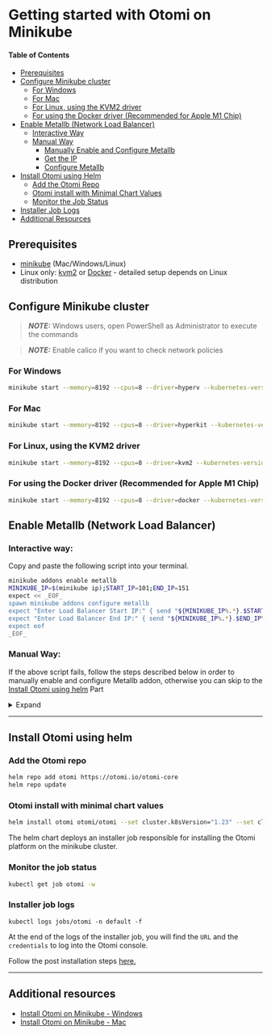 # Getting started with Otomi on Minikube

#### Table of Contents

- [Prerequisites](#prerequisites)
- [Configure Minikube cluster](#configure-minikube-cluster)
  - [For Windows](#for-windows)
  - [For Mac](#for-mac)
  - [For Linux, using the KVM2 driver](#for-linux-using-the-kvm2-driver)
  - [ For using the Docker driver (Recommended for Apple M1 Chip)](#for-using-the-docker-driver-recommended-for-apple-m1-chip)
- [Enable Metallb (Network Load Balancer)](#enable-metallb-network-load-balancer)
  - [Interactive Way](#interactive-way)
  - [Manual Way](#manual-way)
    - [Manually Enable and Configure Metallb](#1manually-enable-and-configure-metallb)
    - [Get the IP](#2get-the-ip)
    - [Configure Metallb](#3configure-metallb)
- [Install Otomi using Helm](#install-otomi-using-helm)
  - [Add the Otomi Repo](#add-the-otomi-repo)
  - [Otomi install with Minimal Chart Values](#otomi-install-with-minimal-chart-values)
  - [Monitor the Job Status](#monitor-the-job-status)
- [Installer Job Logs](#installer-job-logs)
- [Additional Resources](#additional-resources)

## Prerequisites

- [minikube](https://minikube.sigs.k8s.io/docs/start/) (Mac/Windows/Linux)
- Linux only: [kvm2](https://minikube.sigs.k8s.io/docs/drivers/kvm2/) or [Docker](https://minikube.sigs.k8s.io/docs/drivers/docker/) - detailed setup depends on Linux distribution

## Configure Minikube cluster

> **_NOTE:_** Windows users, open PowerShell as Administrator to execute the commands

> **_NOTE:_** Enable calico if you want to check network policies

### For Windows

```bash
minikube start --memory=8192 --cpus=8 --driver=hyperv --kubernetes-version=v1.23.17 --cni calico
```

### For Mac

```bash
minikube start --memory=8192 --cpus=8 --driver=hyperkit --kubernetes-version=v1.23.17 --cni calico
```

### For Linux, using the KVM2 driver

```bash
minikube start --memory=8192 --cpus=8 --driver=kvm2 --kubernetes-version=v1.23.17 --cni calico
```

### For using the Docker driver (Recommended for Apple M1 Chip)

```bash
minikube start --memory=8192 --cpus=8 --driver=docker --kubernetes-version=v1.23.17 --cni calico
```

## Enable Metallb (Network Load Balancer)

### Interactive way:

Copy and paste the following script into your terminal.

```bash
minikube addons enable metallb
MINIKUBE_IP=$(minikube ip);START_IP=101;END_IP=151
expect << _EOF_
spawn minikube addons configure metallb
expect "Enter Load Balancer Start IP:" { send "${MINIKUBE_IP%.*}.$START_IP\\r" }
expect "Enter Load Balancer End IP:" { send "${MINIKUBE_IP%.*}.$END_IP\\r" }
expect eof
_EOF_
```

### Manual Way:

If the above script fails, follow the steps described below in order to manually enable and configure Metallb addon, otherwise you can skip to the [Install Otomi using helm](#install-otomi-using-helm) Part

<details>

<summary>Expand</summary>

### 1.Manually Enable and Configure Metallb

```bash
minikube addons enable metallb
```

### 2.Get the IP

```
minikube ip
```

Terminal Output

```
192.168.49.2
```

_Pleas note that IP might and will probably be different in your system_

### 3.Configure metallb

```
minikube addons configure metallb
```

Terminal Output

```
-- Enter Load Balancer Start IP: 192.168.2.101
-- Enter Load Balancer END IP: 192.168.2.151
```

Enter the Start and End addresses using the above example replacing the IP address which you acquired in Step 3. Please note that first 3 segments of the IP range range should fit with the minikube IP while the last segment may be different according your requirements.

</details>

---

## Install Otomi using helm

### Add the Otomi repo

```bash
helm repo add otomi https://otomi.io/otomi-core
helm repo update
```

### Otomi install with minimal chart values

```bash
helm install otomi otomi/otomi --set cluster.k8sVersion="1.23" --set cluster.name=minikube --set cluster.provider=custom --set apps.host-mods.enabled=false --set apps.metrics-server.extraArgs.kubelet-insecure-tls=true --set apps.metrics-server.extraArgs.kubelet-preferred-address-types=InternalIP
```

The helm chart deploys an installer job responsible for installing the Otomi platform on the minikube cluster.

### Monitor the job status

```bash
kubectl get job otomi -w
```

### Installer job logs

```
kubectl logs jobs/otomi -n default -f
```

At the end of the logs of the installer job, you will find the `URL` and the `credentials` to log into the Otomi console.

Follow the post installation steps [here.](../post-install/README.md)

---

## Additional resources

- [Install Otomi on Minikube - Windows](https://towardsdev.com/otomi-self-hosted-paas-for-kubernetes-on-windows-minikube-55fdfe588652)
- [Install Otomi on Minikube - Mac](https://itnext.io/installing-otomi-on-minikube-2f83dfc421d2)
